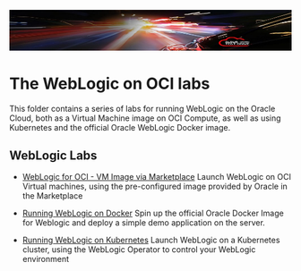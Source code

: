 

![](../../common/images/customer.logo2.png)

# The WebLogic on OCI labs

This folder contains a series of labs for running WebLogic on the Oracle Cloud, both as a Virtual Machine image on OCI Compute, as well as using Kubernetes and the official Oracle WebLogic Docker image.



## WebLogic Labs

+ [WebLogic for OCI - VM Image via Marketplace](https://oracle.github.io/cloudtestdrive/AppDev/wls/ll-nonjrf)
  Launch WebLogic on OCI Virtual machines, using the pre-configured image provided by Oracle in the Marketplace

+ [Running WebLogic on Docker](WLS_on_Docker.md)
  Spin up the official Oracle Docker Image for Weblogic and deploy a simple demo application on the server.

+ [Running WebLogic on Kubernetes](https://oracle.github.io/cloudtestdrive/AppDev/wls/ll-oke)
  Launch WebLogic on a Kubernetes cluster, using the WebLogic Operator to control your WebLogic environment

  